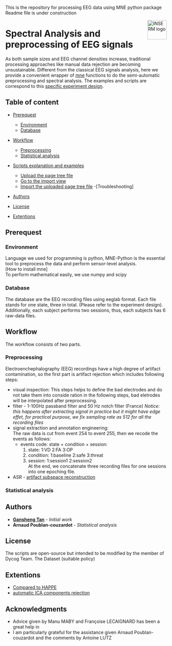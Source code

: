 This is the repository for processing EEG data using MNE python package <br>
Readme file is under construction

<a href="https://www.inserm.fr/">
    <img src="https://upload.wikimedia.org/wikipedia/fr/c/cd/Inserm.svg" alt="INSERM logo" title="INSERM" align="right" height="60" />
</a>

Spectral Analysis and preprocessing of EEG signals
======================
As both sample sizes and EEG channel densities increase, traditional processing approaches like manual data rejection are becoming unsustainable. Different from the classical EEG signals analysis, here we provide a convenient wrapper of [mne](https://martinos.org/mne/stable/index.html) functions to do the semi-automatic preprocessing and spectral analysis. The examples and scripts are correspond to this [specific experiment design](https://www.researchgate.net/publication/326542100_Differential_effects_of_non-dual_and_focused_attention_meditations_on_the_formation_of_automatic_perceptual_habits_in_expert_practitioners).



## Table of content

- [Prerequest](#prerequest)
    - [Environment](#environment)
    - [Database](#database)

- [Workflow](#workflow)
    - [Preprocessing](#typo3-extension-repository)
    - [Statistical analysis](#composer)

- [Scripts explanation and examples](#page-setup)
    - [Upload the page tree file](#upload-the-page-tree-file)
    - [Go to the import view](#go-to-the-import-view)
    - [Import the uploaded page tree file](#import-the-uploaded-page-tree-file)
-[Troubleshooting]
- [Authors](#authors)
- [License](#license)
- [Extentions](#links)

## Prerequest
### Environment
Language we used for programming is python, MNE-Python is the essential tool to preprocess the data and perform sensor-level analysis.  
[How to install mne]  
To perform mathematical easily, we use numpy and scipy

### Database
The database are the EEG recording files using eeglab format. Each file stands for one state, three in total. (Please refer to the experiment design). Additionally, each subject performs two sessions, thus, each subjects has 6 raw-data files.


## Workflow
The workflow consists of two parts. 
### Preprocessing
Electroenchephalography (EEG) recordings have a high degree of artifact contamination, so the first part is artifact rejection which includes following steps:
* visual inspection: This steps helps to define the bad electrodes and do not take them into conside
ration in the following steps, bad eletrodes will be interpolated after preprocessing.
* filter - 1-100Hz passband filter and 50 Hz notch filter (France) *Notice: this happens after extracting signal in practice but it might have edge effet, for practical purpose, we fix sampling rate as 512 for all the recording files*
* signal extraction and annotation engineering:</br>
 The raw data is cut from event 254 to event 255, then we recode the events as follows:  
    * events code: state + condition + session:
        1. state: 1:VD 2:FA 3:OP  
        2. condition: 1:baseline 2:safe 3:threat  
        3. session: 1:session1 2:session2  
    At the end, we concatenate three recording files for one sessions into one epoching file.
* ASR - [artifact subspace reconstruction](https://www.ncbi.nlm.nih.gov/pubmed/30440615)
       





### Statistical analysis



## Authors
* [**Gansheng Tan**](https://ganshengt.github.io/) - *Initial work* 
* **Arnaud Poublan-couzardot** - *Statistical analysis* 



## License
The scripts are open-source but intended to be modified by the member of Dycog Team. The Dataset (suitable policy)

## Extentions

* [Compared to HAPPE](https://www.frontiersin.org/articles/10.3389/fnins.2018.00097/full)
* [automatic ICA components rejection](https://www.ncbi.nlm.nih.gov/pubmed/21810266)

## Acknowledgments

* Advice given by Manu MABY and Françoise LECAIGNARD has been a great help in
* I am particularly grateful for the assistance given Arnaud Poublan-couzardot and the comments by Antoine LUTZ
